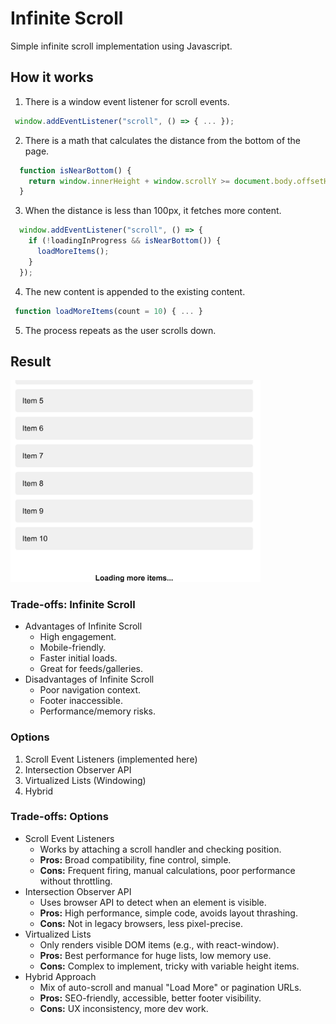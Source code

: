 # Infinite Scroll

Simple infinite scroll implementation using Javascript.

## How it works

1. There is a window event listener for scroll events.
```js
 window.addEventListener("scroll", () => { ... });
```
2. There is a math that calculates the distance from the bottom of the page.
```js
  function isNearBottom() {
    return window.innerHeight + window.scrollY >= document.body.offsetHeight - 100;
  }
```
3. When the distance is less than 100px, it fetches more content.
```js
  window.addEventListener("scroll", () => {
    if (!loadingInProgress && isNearBottom()) {
      loadMoreItems();
    }
  });
```
4. The new content is appended to the existing content.
```js
 function loadMoreItems(count = 10) { ... }
```
5. The process repeats as the user scrolls down.

## Result

<img src="result-scroll.png" width="400" >

### Trade-offs: Infinite Scroll

* Advantages of Infinite Scroll
  - High engagement.
  - Mobile-friendly.
  - Faster initial loads.
  - Great for feeds/galleries.
* Disadvantages of Infinite Scroll
  - Poor navigation context.
  - Footer inaccessible.
  - Performance/memory risks.

### Options

1. Scroll Event Listeners (implemented here)
2. Intersection Observer API 
3. Virtualized Lists (Windowing)
4. Hybrid

### Trade-offs: Options

* Scroll Event Listeners
  - Works by attaching a scroll handler and checking position.
  - **Pros:** Broad compatibility, fine control, simple.
  - **Cons:** Frequent firing, manual calculations, poor performance without throttling.
* Intersection Observer API
  - Uses browser API to detect when an element is visible.
  - **Pros:** High performance, simple code, avoids layout thrashing.
  - **Cons:** Not in legacy browsers, less pixel-precise.
* Virtualized Lists
  - Only renders visible DOM items (e.g., with react-window).
  - **Pros:** Best performance for huge lists, low memory use.
  - **Cons:** Complex to implement, tricky with variable height items.
* Hybrid Approach
  - Mix of auto-scroll and manual "Load More" or pagination URLs.
  - **Pros:** SEO-friendly, accessible, better footer visibility.
  - **Cons:** UX inconsistency, more dev work.